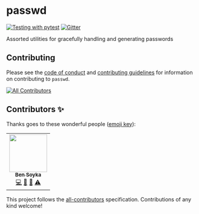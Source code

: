 # passwd
[![Testing with pytest](https://github.com/bsoyka/passwd/workflows/Testing%20with%20pytest/badge.svg?event=push)](https://github.com/bsoyka/passwd/actions) [![Gitter](https://badges.gitter.im/bsoyka/passwd.svg)](https://gitter.im/bsoyka/passwd)

Assorted utilities for gracefully handling and generating passwords

## Contributing
Please see the [code of conduct](CODE_OF_CONDUCT.md) and [contributing guidelines](CONTRIBUTING.md) for information on contributing to `passwd`.

<!-- ALL-CONTRIBUTORS-BADGE:START - Do not remove or modify this section -->
[![All Contributors](https://img.shields.io/badge/contributors-1-orange.svg)](#contributors-)
<!-- ALL-CONTRIBUTORS-BADGE:END -->

## Contributors ✨

Thanks goes to these wonderful people ([emoji key](https://allcontributors.org/docs/en/emoji-key)):

<!-- ALL-CONTRIBUTORS-LIST:START - Do not remove or modify this section -->
<!-- prettier-ignore-start -->
<!-- markdownlint-disable -->
<table>
  <tr>
    <td align="center"><a href="https://bsoyka.github.io"><img src="https://avatars0.githubusercontent.com/u/37779854?v=4" width="100px;" alt=""/><br /><sub><b>Ben Soyka</b></sub></a><br /><a href="https://github.com/bsoyka/passwd/commits?author=bsoyka" title="Code">💻</a> <a href="#ideas-bsoyka" title="Ideas, Planning, & Feedback">🤔</a> <a href="#maintenance-bsoyka" title="Maintenance">🚧</a> <a href="https://github.com/bsoyka/passwd/commits?author=bsoyka" title="Tests">⚠️</a></td>
  </tr>
</table>

<!-- markdownlint-enable -->
<!-- prettier-ignore-end -->
<!-- ALL-CONTRIBUTORS-LIST:END -->

This project follows the [all-contributors](https://github.com/all-contributors/all-contributors) specification. Contributions of any kind welcome!